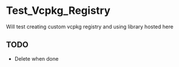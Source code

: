 # Test_Vcpkg_Registry
Will test creating custom vcpkg registry and using library hosted here

## TODO
- Delete when done
